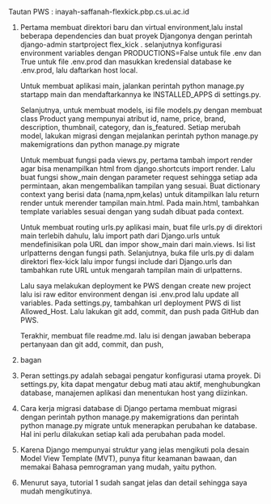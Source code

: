Tautan PWS : inayah-saffanah-flexkick.pbp.cs.ui.ac.id

1. Pertama membuat direktori baru dan virtual environment,lalu instal beberapa dependencies dan buat proyek Djangonya dengan perintah django-admin startproject flex_kick . selanjutnya konfigurasi environment variables dengan PRODUCTIONS=False untuk file .env dan True untuk file .env.prod dan masukkan kredensial database ke .env.prod, lalu daftarkan host local. 

    Untuk membuat aplikasi main, jalankan perintah python manage.py startapp main dan mendaftarkannya ke INSTALLED_APPS di settings.py.

    Selanjutnya, untuk membuat models, isi file models.py dengan membuat class Product yang mempunyai atribut id, name, price, brand, description, thumbnail, category, dan is_featured. Setiap merubah model, lakukan migrasi dengan mejalankan perintah python manage.py makemigrations dan python manage.py migrate

    Untuk membuat fungsi pada views.py, pertama tambah import render agar bisa menampilkan html from django.shortcuts import render. Lalu buat fungsi show_main dengan parameter request sehingga setiap ada permintaan, akan mengembalikan tampilan yang sesuai. Buat dictionary context yang berisi data (nama,npm,kelas) untuk ditampilkan lalu return render untuk merender tampilan main.html. Pada main.html, tambahkan template variables sesuai dengan yang sudah dibuat pada context.

    Untuk membuat routing urls.py aplikasi main, buat file urls.py di direktori main terlebih dahulu, lalu import path dari Django.urls untuk mendefinisikan pola URL dan impor show_main dari main.views. Isi list urlpatterns dengan fungsi path. Selanjutnya, buka file urls.py di dalam direktori flex-kick lalu impor fungsi include dari Django.urls dan tambahkan rute URL untuk mengarah tampilan main di urlpatterns.

    Lalu saya melakukan deployment ke PWS dengan create new project lalu isi raw editor environment dengan isi .env.prod lalu update all variables. Pada settings.py, tambahkan url deployment PWS di list Allowed_Host. Lalu lakukan git add, commit, dan push pada GitHub dan PWS. 

    Terakhir, membuat file readme.md. lalu isi dengan jawaban beberapa pertanyaan dan git add, commit, dan push,

2. bagan

3. Peran settings.py adalah sebagai pengatur konfigurasi utama proyek. Di settings.py, kita dapat mengatur debug mati atau aktif, menghubungkan database, manajemen aplikasi dan menentukan host yang diizinkan.

4. Cara kerja migrasi database di Django pertama membuat migrasi dengan perintah python manage.py makemigrations dan perintah python manage.py migrate untuk menerapkan perubahan ke database. Hal ini perlu dilakukan setiap kali ada perubahan pada model. 

5. Karena Django mempunyai struktur yang jelas mengikuti pola desain Model View Template (MVT), punya fitur keamanan bawaan, dan memakai Bahasa pemrograman yang mudah, yaitu python.

6. Menurut saya, tutorial 1 sudah sangat jelas dan detail sehingga saya mudah mengikutinya.
